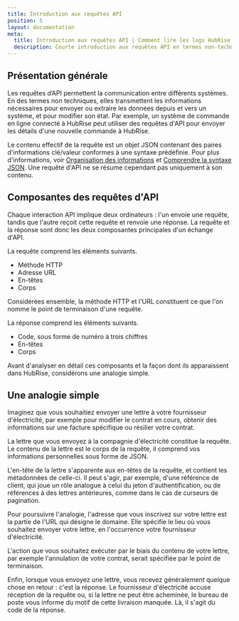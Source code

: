 ```yaml
---
title: Introduction aux requêtes API
position: 5
layout: documentation
meta:
  title: Introduction aux requêtes API | Comment lire les logs HubRise
  description: Courte introduction aux requêtes API en termes non-techniques afin de mieux comprendre les requêtes HubRise.
---
```


## Présentation générale

Les requêtes d’API permettent la communication entre différents systèmes. En des termes non techniques, elles transmettent les informations nécessaires pour envoyer ou extraire les données depuis et vers un système, et pour modifier son état. Par exemple, un système de commande en ligne connecté à HubRise peut utiliser des requêtes d'API pour envoyer les détails d'une nouvelle commande à HubRise.

Le contenu effectif de la requête est un objet JSON contenant des paires d'informations clé/valeur conformes à une syntaxe prédéfinie. Pour plus d'informations, voir [Organisation des informations](/docs/hubrise-logs/organisation-informations) et [Comprendre la syntaxe JSON](/docs/hubrise-logs/comprendre-syntaxe-json). Une requête d'API ne se résume cependant pas uniquement à son contenu.

## Composantes des requêtes d'API

Chaque interaction API implique deux ordinateurs : l'un envoie une requête, tandis que l'autre reçoit cette requête et renvoie une réponse. La requête et la réponse sont donc les deux composantes principales d'un échange d'API.

La requête comprend les éléments suivants.

- Méthode HTTP
- Adresse URL
- En-têtes
- Corps

Considérées ensemble, la méthode HTTP et l'URL constituent ce que l'on nomme le point de terminaison d'une requête.

La réponse comprend les éléments suivants.

- Code, sous forme de numéro à trois chiffres
- En-têtes
- Corps

Avant d'analyser en détail ces composants et la façon dont ils apparaissent dans HubRise, considérons une analogie simple.

## Une analogie simple

Imaginez que vous souhaitiez envoyer une lettre à votre fournisseur d'électricité, par exemple pour modifier le contrat en cours, obtenir des informations sur une facture spécifique ou résilier votre contrat.

La lettre que vous envoyez à la compagnie d'électricité constitue la requête. Le contenu de la lettre est le corps de la requête, il comprend vos informations personnelles sous forme de JSON.

L'en-tête de la lettre s'apparente aux en-têtes de la requête, et contient les métadonnées de celle-ci. Il peut s'agir, par exemple, d'une référence de client, qui joue un rôle analogue à celui du jeton d'authentification, ou de références à des lettres antérieures, comme dans le cas de curseurs de pagination.

Pour poursuivre l'analogie, l'adresse que vous inscrivez sur votre lettre est la partie de l'URL qui désigne le domaine. Elle spécifie le lieu où vous souhaitez envoyer votre lettre, en l'occurrence votre fournisseur d'électricité.

L'action que vous souhaitez exécuter par le biais du contenu de votre lettre, par exemple l'annulation de votre contrat, serait spécifiée par le point de terminaison.

Enfin, lorsque vous envoyez une lettre, vous recevez généralement quelque chose en retour : c'est la réponse. Le fournisseur d'électricité accuse réception de la requête ou, si la lettre ne peut être acheminée, le bureau de poste vous informe du motif de cette livraison manquée. Là, il s'agit du code de la réponse.
